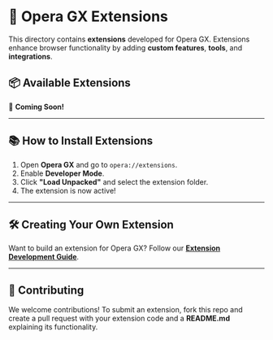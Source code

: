 # 🧩 Opera GX Extensions  

This directory contains **extensions** developed for Opera GX. Extensions enhance browser functionality by adding **custom features**, **tools**, and **integrations**.  

## 📦 Available Extensions  

🚧 **Coming Soon!**  

---

## 📚 How to Install Extensions  
1. Open **Opera GX** and go to `opera://extensions`.  
2. Enable **Developer Mode**.  
3. Click **"Load Unpacked"** and select the extension folder.  
4. The extension is now active!  

---

## 🛠 Creating Your Own Extension  
Want to build an extension for Opera GX? Follow our **[Extension Development Guide](https://docs.nexoscreator.tech/opera-gx-docs/extension)**.  

---

## 📩 Contributing  
We welcome contributions! To submit an extension, fork this repo and create a pull request with your extension code and a **README.md** explaining its functionality.  
